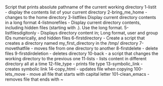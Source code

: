 Script that prints absolute pathname of the current working directory
1-listit - display the contents list of your current directory
2-bring_me_home - changes to the home directory
3-listfiles Display current directory contents in a long format
4-listmorefiles - Display current directory contents, including hidden files (starting with .). Use the long format.
5-listfilesdigitonly - Displays directory content in; Long format, user and group IDs numerically, and hidden files
6-firstdirectory - Create a script that creates a directory named my_first_directory in the /tmp/ directory
7-movethatfile - moves file from one directory to another
8-firstdelete - delete files
9-firstdirdeletion - deletes directory
10-back - a script that changes the working directory to the previous one
11-lists - lists content in different directory all at a time
12-file_type - prints file type
13-symbolic_link - creates symbolic link
14-copy_html - updates file when copying
100-lets_move - move all file that starts with capital letter
101-clean_emacs - removes file that ends with ~
